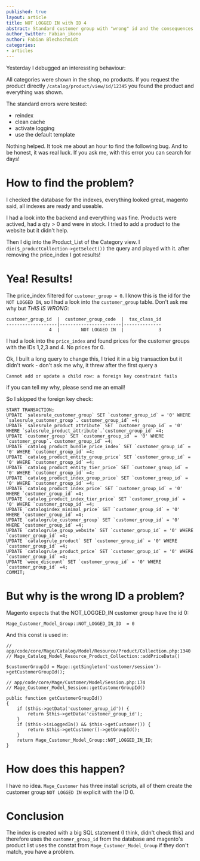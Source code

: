```yaml
---
published: true
layout: article
title: NOT LOGGED IN with ID 4
abstract: Standard customer group with "wrong" id and the consequences
author_twitter: Fabian_ikono
author: Fabian Blechschmidt
categories:
- articles
---
```


Yesterday I debugged an interessting behaviour:

All categories were shown in the shop, no products. If you request the product directly `/catalog/product/view/id/12345` you found the product and everything was shown.

The standard errors were tested:

* reindex
* clean cache
* activate logging
* use the default template

Nothing helped. It took me about an hour to find the following bug. And to be honest, it was real luck. If you ask me, with this error you can search for days!

# How to find the problem?

I checked the database for the indexes, everything looked great, magento said, all indexes are ready and useable.

I had a look into the backend and everything was fine. Products were actived, had a qty > 0 and were in stock. I tried to add a product to the website but it didn't help.

Then I dig into the Product_List of the Category view. I `die($_productCollection->getSelect())` the query and played with it. after removing the price_index I got results!

# Yea! Results!

The price_index filtered for `customer_group = 0`. I know this is the id for the `NOT LOGGED IN`, so I had a look into the `customer_group` table. Don't ask me why but *THIS IS WRONG*:

    customer_group_id  |  customer_group_code  |  tax_class_id
    -------------------|-----------------------|--------------
                    4  |        NOT LOGGED IN  |             3

I had a look into the `price_index` and found prices for the customer groups with the IDs 1,2,3 and 4. No prices for 0.

Ok, I built a long query to change this, I tried it in a big transaction but it didn't work - don't ask me why, it threw after the first query a

    Cannot add or update a child row: a foreign key constraint fails
    
if you can tell my why, please send me an email!

So I skipped the foreign key check:

	START TRANSACTION;
	UPDATE `salesrule_customer_group` SET `customer_group_id` = '0' WHERE `salesrule_customer_group`.`customer_group_id` =4;
	UPDATE `salesrule_product_attribute` SET `customer_group_id` = '0' WHERE `salesrule_product_attribute`.`customer_group_id` =4;
	UPDATE `customer_group` SET `customer_group_id` = '0' WHERE `customer_group`.`customer_group_id` =4;
	UPDATE `catalog_product_bundle_price_index` SET `customer_group_id` = '0' WHERE `customer_group_id` =4;
	UPDATE `catalog_product_entity_group_price` SET `customer_group_id` = '0' WHERE `customer_group_id` =4;
	UPDATE `catalog_product_entity_tier_price` SET `customer_group_id` = '0' WHERE `customer_group_id` =4;
	UPDATE `catalog_product_index_group_price` SET `customer_group_id` = '0' WHERE `customer_group_id` =4;
	UPDATE `catalog_product_index_price` SET `customer_group_id` = '0' WHERE `customer_group_id` =4;
	UPDATE `catalog_product_index_tier_price` SET `customer_group_id` = '0' WHERE `customer_group_id` =4;
	UPDATE `catalogindex_minimal_price` SET `customer_group_id` = '0' WHERE `customer_group_id` =4;
	UPDATE `catalogrule_customer_group` SET `customer_group_id` = '0' WHERE `customer_group_id` =4;
	UPDATE `catalogrule_group_website` SET `customer_group_id` = '0' WHERE `customer_group_id` =4;
	UPDATE `catalogrule_product` SET `customer_group_id` = '0' WHERE `customer_group_id` =4;
	UPDATE `catalogrule_product_price` SET `customer_group_id` = '0' WHERE `customer_group_id` =4;
	UPDATE `weee_discount` SET `customer_group_id` = '0' WHERE `customer_group_id` =4;
	COMMIT;

# But why is the wrong ID a problem?

Magento expects that the NOT_LOGGED_IN customer group have the id 0:

    Mage_Customer_Model_Group::NOT_LOGGED_IN_ID  = 0

And this const is used in:

    // app/code/core/Mage/Catalog/Model/Resource/Product/Collection.php:1340
    // Mage_Catalog_Model_Resource_Product_Collection::addPriceData()
    
    $customerGroupId = Mage::getSingleton('customer/session')->getCustomerGroupId();
  
    // app/code/core/Mage/Customer/Model/Session.php:174
    // Mage_Customer_Model_Session::getCustomerGroupId()
 
    public function getCustomerGroupId()
    {
        if ($this->getData('customer_group_id')) {
            return $this->getData('customer_group_id');
        }
        if ($this->isLoggedIn() && $this->getCustomer()) {
            return $this->getCustomer()->getGroupId();
        }
        return Mage_Customer_Model_Group::NOT_LOGGED_IN_ID;
    }
    

# How does this happen?

I have no idea. `Mage_Customer` has three install scripts, all of them create the customer group `NOT LOGGED IN` explicit with the ID 0.

# Conclusion
The index is created with a big SQL statement (I think, didn't check this) and therefore uses the `customer_group_id` from the database and magento's product list uses the constat from `Mage_Customer_Model_Group` if they don't match, you have a problem.